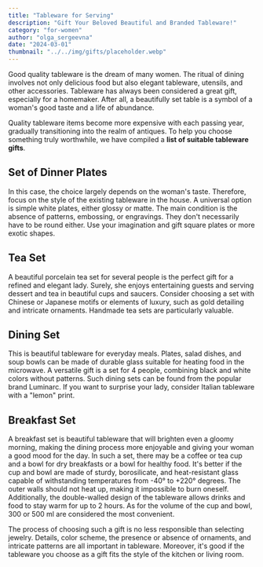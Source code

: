 ```yaml
---
title: "Tableware for Serving"
description: "Gift Your Beloved Beautiful and Branded Tableware!"
category: "for-women"
author: "olga_sergeevna"
date: "2024-03-01"
thumbnail: "../../img/gifts/placeholder.webp"
---
```


Good quality tableware is the dream of many women. The ritual of dining involves not only delicious food but also elegant tableware, utensils, and other accessories. Tableware has always been considered a great gift, especially for a homemaker. After all, a beautifully set table is a symbol of a woman's good taste and a life of abundance.

Quality tableware items become more expensive with each passing year, gradually transitioning into the realm of antiques. To help you choose something truly worthwhile, we have compiled a **list of suitable tableware gifts**.

## Set of Dinner Plates

In this case, the choice largely depends on the woman's taste. Therefore, focus on the style of the existing tableware in the house. A universal option is simple white plates, either glossy or matte. The main condition is the absence of patterns, embossing, or engravings. They don't necessarily have to be round either. Use your imagination and gift square plates or more exotic shapes.

## Tea Set

A beautiful porcelain tea set for several people is the perfect gift for a refined and elegant lady. Surely, she enjoys entertaining guests and serving dessert and tea in beautiful cups and saucers. Consider choosing a set with Chinese or Japanese motifs or elements of luxury, such as gold detailing and intricate ornaments. Handmade tea sets are particularly valuable.

## Dining Set

This is beautiful tableware for everyday meals. Plates, salad dishes, and soup bowls can be made of durable glass suitable for heating food in the microwave. A versatile gift is a set for 4 people, combining black and white colors without patterns. Such dining sets can be found from the popular brand Luminarc. If you want to surprise your lady, consider Italian tableware with a "lemon" print.

## Breakfast Set

A breakfast set is beautiful tableware that will brighten even a gloomy morning, making the dining process more enjoyable and giving your woman a good mood for the day. In such a set, there may be a coffee or tea cup and a bowl for dry breakfasts or a bowl for healthy food. It's better if the cup and bowl are made of sturdy, borosilicate, and heat-resistant glass capable of withstanding temperatures from -40° to +220° degrees. The outer walls should not heat up, making it impossible to burn oneself. Additionally, the double-walled design of the tableware allows drinks and food to stay warm for up to 2 hours. As for the volume of the cup and bowl, 300 or 500 ml are considered the most convenient.

The process of choosing such a gift is no less responsible than selecting jewelry. Details, color scheme, the presence or absence of ornaments, and intricate patterns are all important in tableware. Moreover, it's good if the tableware you choose as a gift fits the style of the kitchen or living room.

